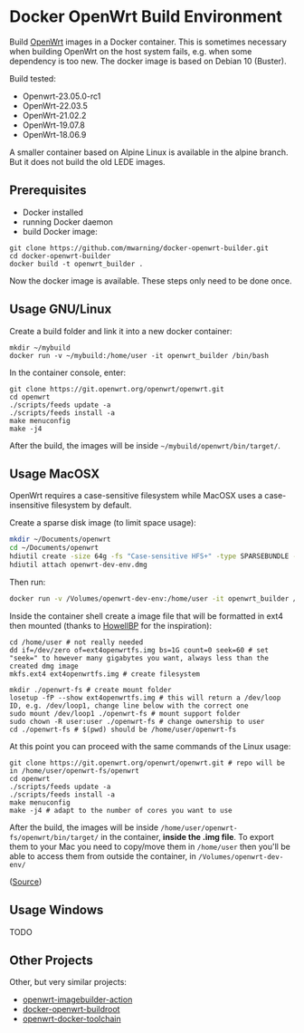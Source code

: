 # Docker OpenWrt Build Environment

Build [OpenWrt](https://openwrt.org/) images in a Docker container. This is sometimes necessary when building OpenWrt on the host system fails, e.g. when some dependency is too new. The docker image is based on Debian 10 (Buster).

Build tested:

- Openwrt-23.05.0-rc1
- OpenWrt-22.03.5
- OpenWrt-21.02.2
- OpenWrt-19.07.8
- OpenWrt-18.06.9

A smaller container based on Alpine Linux is available in the alpine branch. But it does not build the old LEDE images.

## Prerequisites

* Docker installed
* running Docker daemon
* build Docker image:

```shell
git clone https://github.com/mwarning/docker-openwrt-builder.git
cd docker-openwrt-builder
docker build -t openwrt_builder .
```

Now the docker image is available. These steps only need to be done once.

## Usage GNU/Linux

Create a build folder and link it into a new docker container:
```shell
mkdir ~/mybuild
docker run -v ~/mybuild:/home/user -it openwrt_builder /bin/bash
```

In the container console, enter:
```shell
git clone https://git.openwrt.org/openwrt/openwrt.git
cd openwrt
./scripts/feeds update -a
./scripts/feeds install -a
make menuconfig
make -j4
```

After the build, the images will be inside `~/mybuild/openwrt/bin/target/`.

## Usage MacOSX

OpenWrt requires a case-sensitive filesystem while MacOSX uses a case-insensitive filesystem by default.

Create a sparse disk image (to limit space usage):
```zsh
mkdir ~/Documents/openwrt
cd ~/Documents/openwrt
hdiutil create -size 64g -fs "Case-sensitive HFS+" -type SPARSEBUNDLE -volname openwrt-dev-env openwrt-dev-env.dmg 
hdiutil attach openwrt-dev-env.dmg
```

Then run:
```zsh
docker run -v /Volumes/openwrt-dev-env:/home/user -it openwrt_builder /bin/bash
```

Inside the container shell create a image file that will be formatted in ext4 then mounted (thanks to [HowellBP](https://github.com/HowellBP/ext4-on-macos-using-docker) for the inspiration):

```shell
cd /home/user # not really needed
dd if=/dev/zero of=ext4openwrtfs.img bs=1G count=0 seek=60 # set "seek=" to however many gigabytes you want, always less than the created dmg image
mkfs.ext4 ext4openwrtfs.img # create filesystem

mkdir ./openwrt-fs # create mount folder
losetup -fP --show ext4openwrtfs.img # this will return a /dev/loop ID, e.g. /dev/loop1, change line below with the correct one
sudo mount /dev/loop1 ./openwrt-fs # mount support folder
sudo chown -R user:user ./openwrt-fs # change ownership to user
cd ./openwrt-fs # $(pwd) should be /home/user/openwrt-fs
```

At this point you can proceed with the same commands of the Linux usage:

```shell
git clone https://git.openwrt.org/openwrt/openwrt.git # repo will be in /home/user/openwrt-fs/openwrt
cd openwrt
./scripts/feeds update -a
./scripts/feeds install -a
make menuconfig
make -j4 # adapt to the number of cores you want to use 
```

After the build, the images will be inside `/home/user/openwrt-fs/openwrt/bin/target/` in the container, **inside the .img file**. To export them to your Mac you need to copy/move them in `/home/user` then you'll be able to access them from outside the container, in `/Volumes/openwrt-dev-env/`

([Source](https://openwrt.org/docs/guide-developer/easy.build.macosx))

## Usage Windows

TODO

## Other Projects

Other, but very similar projects:
* [openwrt-imagebuilder-action](https://github.com/izer-xyz/openwrt-imagebuilder-action)
* [docker-openwrt-buildroot](https://github.com/noonien/docker-openwrt-buildroot)
* [openwrt-docker-toolchain](https://github.com/mchsk/openwrt-docker-toolchain)
